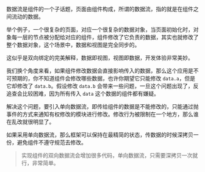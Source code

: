 数据流是组件的一个子话题，页面由组件构成，所谓的数据流，指的就是在组件之间流动的数据。

举个例子，一个很复杂的页面，对应一个很复杂的数据对象，当页面初始化时，对象每一层的节点被分配给对应的组件，组件修改了它负责的数据，其实也就修改了整个数据对象，这个场景中，数据和视图是完全同步的。

这似乎是双向绑定的完美解释，数据即视图，视图即数据，开发体验非常美妙。

我们换个角度来看，如果组件修改数据会直接影响传入的数据，那么这个应用是不可预期的，你不知道组件会修改哪些数据，也许你期望它只能修改 `data.a`，但是它却修改了 `data.b`。假设修改 `data.b` 会带来一些问题，一旦这个问题出现了，反追查会比较困难，因为所有传入 `data` 这个数据的组件都有嫌疑。

解决这个问题，要引入单向数据流，即传给组件的数据是不能修改的，只能通过抛事件的方式来通知有权修改的模块进行修改。修改行为被限制在一个地方，那么谁在乱改就很明显了。

如果采用单向数据流，那么框架可以保持在最精简的状态，传数据的时候深拷贝一份，避免组件不遵守规范去修改。

> 实现组件的双向数据流会增加很多代码，单向数据流，只需要深拷贝一次就行，非常简单。